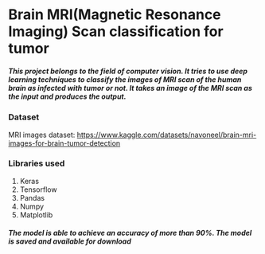 # Brain MRI(Magnetic Resonance Imaging) Scan classification for tumor 

##### This project belongs to the field of computer vision. It tries to use deep learning techniques to classify the images of MRI scan of the human brain as infected with tumor or not. It takes an image of the MRI scan as the input and produces the output.

### Dataset
MRI images dataset: https://www.kaggle.com/datasets/navoneel/brain-mri-images-for-brain-tumor-detection

### Libraries used
1. Keras
2. Tensorflow
3. Pandas
4. Numpy
5. Matplotlib

##### The model is able to achieve an accuracy of more than 90%. The model is saved and available for download
